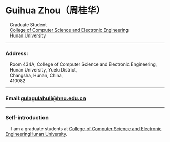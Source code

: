 # Guihua Zhou（周桂华）
&emsp;Graduate Student<br />
&emsp;[College of Computer Science and Electronic Engineering](http://csee.hnu.edu.cn/)<br />
&emsp;[Hunan University](http://www.hnu.edu.cn/)<br /> 

---
### Address: 
&emsp;Room 434A, College of Computer Science and Electronic Engineering,<br />
&emsp;Hunan University, Yuelu District,<br /> 
&emsp;Changsha, Hunan, China,<br /> 
&emsp;410082

---
### Email:gulagulahuli@hnu.edu.cn

---
### Self-introduction
&emsp; I am a graduate students at [College of Computer Science and Electronic Engineering](http://csee.hnu.edu.cn/)[Hunan University](http://www.hnu.edu.cn/).

